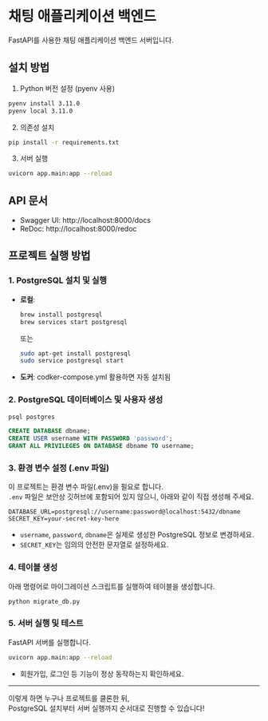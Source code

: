 # 채팅 애플리케이션 백엔드

FastAPI를 사용한 채팅 애플리케이션 백엔드 서버입니다.

## 설치 방법

1. Python 버전 설정 (pyenv 사용)
```bash
pyenv install 3.11.0
pyenv local 3.11.0
```

2. 의존성 설치
```bash
pip install -r requirements.txt
```

3. 서버 실행
```bash
uvicorn app.main:app --reload
```

## API 문서

- Swagger UI: http://localhost:8000/docs
- ReDoc: http://localhost:8000/redoc 

## 프로젝트 실행 방법

### 1. PostgreSQL 설치 및 실행

- **로컬**:  
  ```bash
  brew install postgresql
  brew services start postgresql
  ```
  또는  
  ```bash
  sudo apt-get install postgresql
  sudo service postgresql start
  ```
- **도커**: codker-compose.yml 활용하면 자동 설치됨

### 2. PostgreSQL 데이터베이스 및 사용자 생성

```bash
psql postgres
```

```sql
CREATE DATABASE dbname;
CREATE USER username WITH PASSWORD 'password';
GRANT ALL PRIVILEGES ON DATABASE dbname TO username;
```

### 3. 환경 변수 설정 (.env 파일)

이 프로젝트는 환경 변수 파일(.env)을 필요로 합니다.  
`.env` 파일은 보안상 깃허브에 포함되어 있지 않으니, 아래와 같이 직접 생성해 주세요.

```env
DATABASE_URL=postgresql://username:password@localhost:5432/dbname
SECRET_KEY=your-secret-key-here
```

- `username`, `password`, `dbname`은 실제로 생성한 PostgreSQL 정보로 변경하세요.
- `SECRET_KEY`는 임의의 안전한 문자열로 설정하세요.

### 4. 테이블 생성

아래 명령어로 마이그레이션 스크립트를 실행하여 테이블을 생성합니다.

```bash
python migrate_db.py
```

### 5. 서버 실행 및 테스트

FastAPI 서버를 실행합니다.

```bash
uvicorn app.main:app --reload
```

- 회원가입, 로그인 등 기능이 정상 동작하는지 확인하세요.

---

이렇게 하면 누구나 프로젝트를 클론한 뒤,  
PostgreSQL 설치부터 서버 실행까지 순서대로 진행할 수 있습니다! 